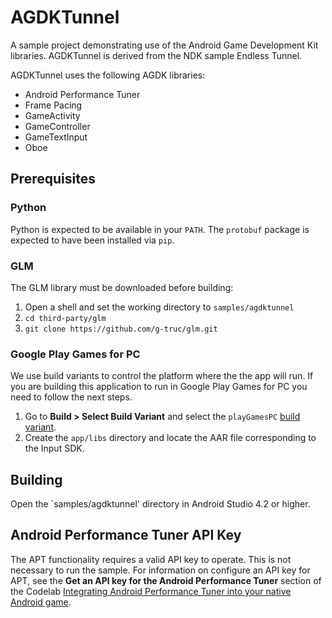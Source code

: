 # AGDKTunnel

A sample project demonstrating use of the Android Game Development Kit libraries.
AGDKTunnel is derived from the NDK sample Endless Tunnel.

AGDKTunnel uses the following AGDK libraries:

* Android Performance Tuner
* Frame Pacing
* GameActivity
* GameController
* GameTextInput
* Oboe

## Prerequisites

### Python

Python is expected to be available in your `PATH`. The `protobuf` package is
expected to have been installed via `pip`.

### GLM

The GLM library must be downloaded before building:

1. Open a shell and set the working directory to `samples/agdktunnel`
2. `cd third-party/glm`
3. `git clone https://github.com/g-truc/glm.git`

### Google Play Games for PC

We use build variants to control the platform where the the app will run.
If you are building this application to run in Google Play Games for PC you
need to follow the next steps.

1. Go to **Build > Select Build Variant** and select the `playGamesPC` [build variant](https://developer.android.com/studio/build/build-variants).
2. Create the `app/libs` directory and locate the AAR file corresponding to the Input SDK.

## Building

Open the `samples/agdktunnel' directory in Android Studio 4.2 or higher.

## Android Performance Tuner API Key

The APT functionality requires a valid API key to operate. This is not
necessary to run the sample. For information on configure an API key
for APT, see the **Get an API key for the Android Performance Tuner**
section of the Codelab [Integrating Android Performance Tuner into your native Android game](https://developer.android.com/codelabs/android-performance-tuner-native#1).